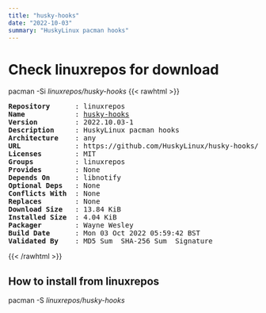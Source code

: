 ```yaml
---
title: "husky-hooks"
date: "2022-10-03"
summary: "HuskyLinux pacman hooks"
---
```


# Check linuxrepos for download

pacman -Si *linuxrepos/husky-hooks*
{{< rawhtml >}}
<pre class="highlight">
<b>Repository</b>      : linuxrepos
<b>Name</b>            : <a href="../../static/x86_64/husky-hooks-2022.10.03-1-any.pkg.tar.zst">husky-hooks</a>
<b>Version</b>         : 2022.10.03-1
<b>Description</b>     : HuskyLinux pacman hooks
<b>Architecture</b>    : any
<b>URL</b>             : https://github.com/HuskyLinux/husky-hooks/tree/main/husky-hooks
<b>Licenses</b>        : MIT
<b>Groups</b>          : linuxrepos
<b>Provides</b>        : None
<b>Depends On</b>      : libnotify
<b>Optional Deps</b>   : None
<b>Conflicts With</b>  : None
<b>Replaces</b>        : None
<b>Download Size</b>   : 13.84 KiB
<b>Installed Size</b>  : 4.04 KiB
<b>Packager</b>        : Wayne Wesley <wayne6324@gmail.com>
<b>Build Date</b>      : Mon 03 Oct 2022 05:59:42 BST
<b>Validated By</b>    : MD5 Sum  SHA-256 Sum  Signature
</pre>
{{< /rawhtml >}}
## How to install from linuxrepos

pacman -S *linuxrepos/husky-hooks*
